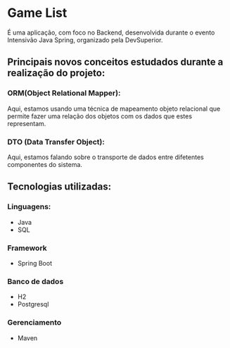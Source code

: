 # Game List
É uma aplicação, com foco no Backend, desenvolvida durante o evento Intensivão Java Spring, organizado pela DevSuperior.
## Principais novos conceitos estudados durante a realização do projeto:
### ORM(Object Relational Mapper):
Aqui, estamos usando uma técnica de mapeamento objeto relacional que permite fazer uma relação dos objetos com os dados que estes representam.
### DTO (Data Transfer Object):
Aqui, estamos falando sobre o transporte de dados entre difetentes componentes do sistema.
## Tecnologias utilizadas:
### Linguagens:
* Java
* SQL
### Framework
* Spring Boot
### Banco de dados
* H2
* Postgresql
### Gerenciamento
* Maven